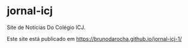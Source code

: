 # jornal-icj

Site de Notícias Do Colégio ICJ.

Este site está publicado em https://brunodarocha.github.io/jornal-icj-1/
